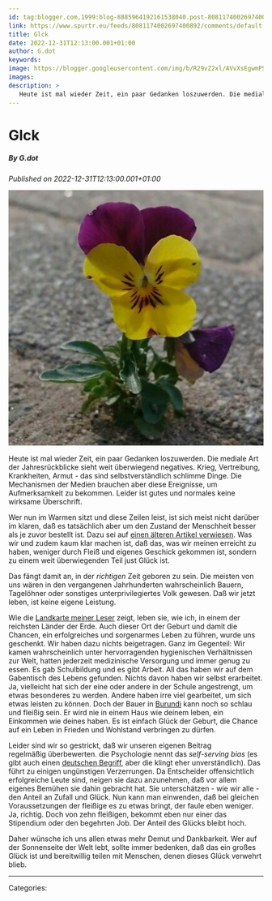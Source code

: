 ```yaml
---
id: tag:blogger.com,1999:blog-8885964192161538040.post-8081174002697400892
link: https://www.spurtr.eu/feeds/8081174002697400892/comments/default
title: Glck
date: 2022-12-31T12:13:00.001+01:00
author: G.dot
keywords: 
image: https://blogger.googleusercontent.com/img/b/R29vZ2xl/AVvXsEgwmPSSzO2T-IUhqtd-OhUZtYnQhM3Lx1ncZdqo380Sb9VEWw9pLp783AWKtz8BGHxdgThoLSx55gbc7hHkJWl3LE5XlpEJ42CS8iYQj0qQpkgvfSbzOTYnoIX1kN1FUFy4wwlZNJE4bcU/s72-c/1672484969029936-0.png
images: 
description: >
   Heute ist mal wieder Zeit, ein paar Gedanken loszuwerden. Die mediale Art der Jahresrückblicke sieht weit überwiegend negatives. Krieg, Vertreibung, Krankheiten, Armut - das sind selbstverständlich schlimme Dinge. Die Mechanismen der Medien brauchen aber diese Ereignisse, um Aufmerksamkeit zu bekommen. Leider ist
---
```

# Glck
##### By G.dot
_Published on 2022-12-31T12:13:00.001+01:00_

[![](../assets/1672484969029936-0.png)](../assets/1672484969029936-0.png)

Heute ist mal wieder Zeit, ein paar Gedanken loszuwerden. Die mediale Art der Jahresrückblicke sieht weit überwiegend negatives. Krieg, Vertreibung, Krankheiten, Armut - das sind selbstverständlich schlimme Dinge. Die Mechanismen der Medien brauchen aber diese Ereignisse, um Aufmerksamkeit zu bekommen. Leider ist gutes und normales keine wirksame Überschrift.  

Wer nun im Warmen sitzt und diese Zeilen leist, ist sich meist nicht darüber im klaren, daß es tatsächlich aber um den Zustand der Menschheit besser als je zuvor bestellt ist. Dazu sei auf [einen älteren Artikel verwiesen](https://www.spurtr.eu/2022/09/mathematik.html). Was wir und zudem kaum klar machen ist, daß das, was wir meinen erreicht zu haben, weniger durch Fleiß und eigenes Geschick gekommen ist, sondern zu einem weit überwiegenden Teil just Glück ist.

Das fängt damit an, in der _richtigen_ Zeit geboren zu sein. Die meisten von uns wären in den vergangenen Jahrhunderten wahrscheinlich Bauern, Tagelöhner oder sonstiges unterprivilegiertes Volk gewesen. Daß wir jetzt leben, ist keine eigene Leistung.

Wie die [Landkarte meiner Leser](https://www.spurtr.eu/2022/10/was-ich-uber-euch-wei.html) zeigt, leben sie, wie ich, in einem der reichsten Länder der Erde. Auch dieser Ort der Geburt und damit die Chancen, ein erfolgreiches und sorgenarmes Leben zu führen, wurde uns geschenkt. Wir haben dazu nichts beigetragen. Ganz im Gegenteil: Wir kamen wahrscheinlich unter hervorragenden hygienischen Verhältnissen zur Welt, hatten jederzeit medizinische Versorgung und immer genug zu essen. Es gab Schulbildung und es gibt Arbeit. All das haben wir auf dem Gabentisch des Lebens gefunden. Nichts davon haben wir selbst erarbeitet. Ja, vielleicht hat sich der eine oder andere in der Schule angestrengt, um etwas besonderes zu werden. Andere haben irre viel gearbeitet, um sich etwas leisten zu können. Doch der Bauer in [Burundi](https://data.worldbank.org/indicator/NY.GDP.PCAP.CD?most_recent_value_desc=false) kann noch so schlau und fleißig sein. Er wird nie in einem Haus wie deinem leben, ein Einkommen wie deines haben. Es ist einfach Glück der Geburt, die Chance auf ein Leben in Frieden und Wohlstand verbringen zu dürfen.

Leider sind wir so gestrickt, daß wir unseren eigenen Beitrag regelmäßig überbewerten. die Psychologie nennt das _self-serving bias_ (es gibt auch einen [deutschen Begriff](https://de.wikipedia.org/wiki/Selbstwertdienliche_Verzerrung), aber die klingt eher unverständlich). Das führt zu einigen ungünstigen Verzerrungen. Da Entscheider offensichtlich erfolgreiche Leute sind, neigen sie dazu anzunehmen, daß vor allem eigenes Bemühen sie dahin gebracht hat. Sie unterschätzen - wie wir alle - den Anteil an Zufall und Glück. Nun kann man einwenden, daß bei gleichen Voraussetzungen der fleißige es zu etwas bringt, der faule eben weniger. Ja, richtig. Doch von zehn fleißigen, bekommt eben nur einer das Stipendium oder den begehrten Job. Der Anteil des Glücks bleibt hoch.

Daher wünsche ich uns allen etwas mehr Demut und Dankbarkeit. Wer auf der Sonnenseite der Welt lebt, sollte immer bedenken, daß das ein großes Glück ist und bereitwillig teilen mit Menschen, denen dieses Glück verwehrt blieb.

---
Categories: 